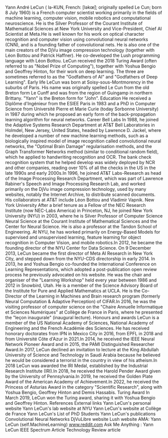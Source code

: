 Yann André LeCun ( lə-KUN, French: \[ləkœ̃\]; originally spelled Le Cun;
born 8 July 1960) is a French computer scientist working primarily in
the fields of machine learning, computer vision, mobile robotics and
computational neuroscience. He is the Silver Professor of the Courant
Institute of Mathematical Sciences at New York University and
Vice-President, Chief AI Scientist at Meta.He is well known for his work
on optical character recognition and computer vision using convolutional
neural networks (CNN), and is a founding father of convolutional nets.
He is also one of the main creators of the DjVu image compression
technology (together with Léon Bottou and Patrick Haffner). He
co-developed the Lush programming language with Léon Bottou. LeCun
received the 2018 Turing Award (often referred to as \"Nobel Prize of
Computing\"), together with Yoshua Bengio and Geoffrey Hinton, for their
work on deep learning. The three are sometimes referred to as the
\"Godfathers of AI\" and \"Godfathers of Deep Learning\". Early life
LeCun was born at Soisy-sous-Montmorency in the suburbs of Paris. His
name was originally spelled Le Cun from the old Breton form Le Cunff and
was from the region of Guingamp in northern Brittany. \"Yann\" is the
Breton form for \"John\". Education He received a Diplôme d\'Ingénieur
from the ESIEE Paris in 1983 and a PhD in Computer Science from
Université Pierre et Marie Curie (today Sorbonne University) in 1987
during which he proposed an early form of the back-propagation learning
algorithm for neural networks. Career Bell Labs In 1988, he joined the
Adaptive Systems Research Department at AT&T Bell Laboratories in
Holmdel, New Jersey, United States, headed by Lawrence D. Jackel, where
he developed a number of new machine learning methods, such as a
biologically inspired model of image recognition called convolutional
neural networks, the \"Optimal Brain Damage\" regularisation methods,
and the Graph Transformer Networks method (similar to conditional random
field), which he applied to handwriting recognition and OCR. The bank
check recognition system that he helped develop was widely deployed by
NCR and other companies, reading over 10% of all the checks in the US in
the late 1990s and early 2000s.In 1996, he joined AT&T Labs-Research as
head of the Image Processing Research Department, which was part of
Lawrence Rabiner\'s Speech and Image Processing Research Lab, and worked
primarily on the DjVu image compression technology, used by many
websites, notably the Internet Archive, to distribute scanned documents.
His collaborators at AT&T include Léon Bottou and Vladimir Vapnik. New
York University After a brief tenure as a Fellow of the NEC Research
Institute (now NEC-Labs America) in Princeton, NJ, he joined New York
University (NYU) in 2003, where he is Silver Professor of Computer
Science Neural Science at the Courant Institute of Mathematical Sciences
and the Center for Neural Science. He is also a professor at the Tandon
School of Engineering. At NYU, he has worked primarily on Energy-Based
Models for supervised and unsupervised learning, feature learning for
object recognition in Computer Vision, and mobile robotics.In 2012, he
became the founding director of the NYU Center for Data Science. On 9
December 2013, LeCun became the first director of Meta AI Research in
New York City, and stepped down from the NYU-CDS directorship in early
2014. In 2013, he and Yoshua Bengio co-founded the International
Conference on Learning Representations, which adopted a post-publication
open review process he previously advocated on his website. He was the
chair and organiser of the \"Learning Workshop\" held every year between
1986 and 2012 in Snowbird, Utah. He is a member of the Science Advisory
Board of the Institute for Pure and Applied Mathematics at UCLA. He is
the Co-Director of the Learning in Machines and Brain research program
(formerly Neural Computation & Adaptive Perception) of CIFAR.In 2016, he
was the visiting professor of computer science on the \"Chaire Annuelle
Informatique et Sciences Numériques\" at Collège de France in Paris,
where he presented the \"leçon inaugurale\" (inaugural lecture). Honours
and awards LeCun is a member of the US National Academy of Sciences,
National Academy of Engineering and the French Académie des Sciences. He
has received honorary doctorates from IPN in Mexico City in 2016, from
EPFL in 2018 and from Université Côte d\'Azur in 2021.In 2014, he
received the IEEE Neural Network Pioneer Award and in 2015, the PAMI
Distinguished Researcher Award.In 2017, LeCun declined an invitation to
lecture at the King Abdullah University of Science and Technology in
Saudi Arabia because he believed he would be considered a terrorist in
the country in view of his atheism.In 2018 LeCun was awarded the IRI
Medal, established by the Industrial Research Institute (IRI).In 2018,
he received the Harold Pender Award given by the University of
Pennsylvania.In 2019, he received the Golden Plate Award of the American
Academy of Achievement.In 2022, he received the Princess of Asturias
Award in the category \"Scientific Research\", along with Yoshua Bengio,
Geoffrey Hinton and Demis Hassabis. Turing Award In March 2019, LeCun
won the Turing award, sharing it with Yoshua Bengio and Geoffrey Hinton.
References External links Yann LeCun\'s personal website Yann LeCun\'s
lab website at NYU Yann LeCun\'s website at Collège de France Yann
LeCun\'s List of PhD Students Yann LeCun\'s publications Convolutional
Neural Networks DjVuLibre website Lush website AMA: Yann LeCun
(self.MachineLearning) www.reddit.com Ask Me Anything : Yann LeCun IEEE
Spectrum Article Technology Review article
